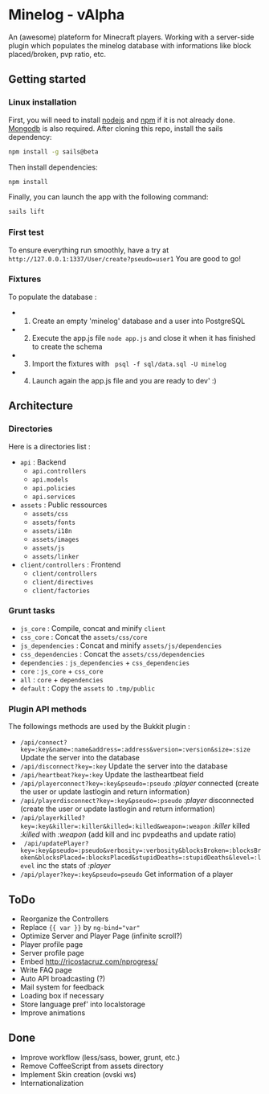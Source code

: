 # Minelog - vAlpha

An (awesome) plateform for Minecraft players. Working with a server-side plugin which populates the minelog database with informations like block placed/broken, pvp ratio, etc.

## Getting started ##

### Linux installation ###

First, you will need to install [nodejs](http://nodejs.org/) and [npm](https://www.npmjs.org/‎) if it is not already done. [Mongodb](https://www.mongodb.org/) is also required.
After cloning this repo, install the sails dependency:
```sh
npm install -g sails@beta
```
Then install dependencies:
```sh
npm install
```
Finally, you can launch the app with the following command:
```sh
sails lift
```

### First test ###

To ensure everything run smoothly, have a try at `http://127.0.0.1:1337/User/create?pseudo=user1`
You are good to go!

### Fixtures ###

To populate the database :
* 1) Create an empty 'minelog' database and a user into PostgreSQL
* 2) Execute the app.js file ``` node app.js ``` and close it when it has finished to create the schema
* 3) Import the fixtures with ```  psql -f sql/data.sql -U minelog ```
* 4) Launch again the app.js file and you are ready to dev' :)

## Architecture

### Directories

Here is a directories list :
* `api` : Backend
  * `api.controllers`
  * `api.models`
  * `api.policies`
  * `api.services`
* `assets` : Public ressources
  * `assets/css`
  * `assets/fonts`
  * `assets/i18n`
  * `assets/images`
  * `assets/js`
  * `assets/linker`
* `client/controllers` : Frontend
  * `client/controllers`
  * `client/directives`
  * `client/factories`


### Grunt tasks

* `js_core` : Compile, concat and minify `client` 
* `css_core` : Concat the `assets/css/core`
* `js_dependencies` : Concat and minify `assets/js/dependencies`
* `css_dependencies` : Concat the `assets/css/dependencies`
* `dependencies` : `js_dependencies` + `css_dependencies`
* `core` : `js_core` + `css_core`
* `all` : `core` + `dependencies`
* `default` : Copy the `assets` to `.tmp/public`


### Plugin API methods

The followings methods are used by the Bukkit plugin :

* ``` /api/connect?key=:key&name=:name&address=:address&version=:version&size=:size ``` Update the server into the database
* ``` /api/disconnect?key=:key ``` Update the server into the database
* ``` /api/heartbeat?key=:key ``` Update the lastheartbeat field
* ``` /api/playerconnect?key=:key&pseudo=:pseudo ``` *:player* connected (create the user or update lastlogin and return information)
* ``` /api/playerdisconnect?key=:key&pseudo=:pseudo ``` *:player* disconnected (create the user or update lastlogin and return information)
* ``` /api/playerkilled?key=:key&killer=:killer&killed=:killed&weapon=:weapon ``` *:killer* killed *:killed* with *:weapon* (add kill and inc pvpdeaths and update ratio)
* ``` /api/updatePlayer?key=:key&pseudo=:pseudo&verbosity=:verbosity&blocksBroken=:blocksBroken&blocksPlaced=:blocksPlaced&stupidDeaths=:stupidDeaths&level=:level``` inc the stats of *:player*
* ``` /api/player?key=:key&pseudo=pseudo ``` Get information of a player


## ToDo

- Reorganize the Controllers
- Replace `{{ var }}` by `ng-bind="var"`
- Optimize Server and Player Page (infinite scroll?)
- Player profile page
- Server profile page
- Embed http://ricostacruz.com/nprogress/
- Write FAQ page
- Auto API broadcasting (?)
- Mail system for feedback
- Loading box if necessary
- Store language pref' into localstorage
- Improve animations

## Done

- Improve workflow (less/sass, bower, grunt, etc.)
- Remove CoffeeScript from assets directory
- Implement Skin creation (ovski ws)
- Internationalization
